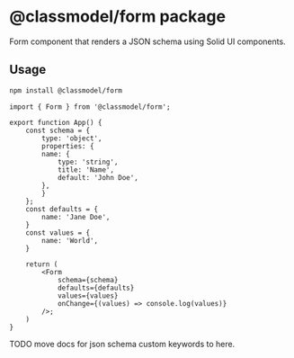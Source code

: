 # @classmodel/form package

Form component that renders a JSON schema using Solid UI components.

## Usage

```bash
npm install @classmodel/form
```

```tsx
import { Form } from '@classmodel/form';

export function App() {
    const schema = {
        type: 'object',
        properties: {
        name: {
            type: 'string',
            title: 'Name',
            default: 'John Doe',
        },
        }
    };
    const defaults = {
        name: 'Jane Doe',
    }
    const values = {
        name: 'World',
    }

    return (
        <Form
            schema={schema}
            defaults={defaults}
            values={values}
            onChange={(values) => console.log(values)}
        />;
    )
}
```

TODO move docs for json schema custom keywords to here.
